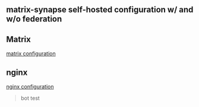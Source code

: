 ## matrix-synapse self-hosted configuration w/ and w/o federation

## Matrix

[matrix configuration](/etc/matrix-synapse/README.md)

## nginx

[nginx configuration](/etc/nginx/README.md)

> bot test
